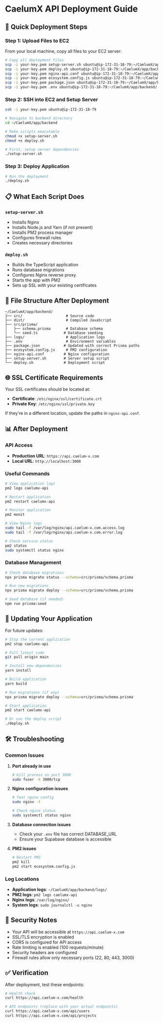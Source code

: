 # CaelumX API Deployment Guide

## 🚀 Quick Deployment Steps

### Step 1: Upload Files to EC2
From your local machine, copy all files to your EC2 server:

```bash
# Copy all deployment files
scp -i your-key.pem setup-server.sh ubuntu@ip-172-31-18-79:~/CaelumX/app/backend/
scp -i your-key.pem deploy.sh ubuntu@ip-172-31-18-79:~/CaelumX/app/backend/
scp -i your-key.pem nginx-api.conf ubuntu@ip-172-31-18-79:~/CaelumX/app/backend/
scp -i your-key.pem ecosystem.config.js ubuntu@ip-172-31-18-79:~/CaelumX/app/backend/
scp -i your-key.pem package.json ubuntu@ip-172-31-18-79:~/CaelumX/app/backend/
scp -i your-key.pem .env ubuntu@ip-172-31-18-79:~/CaelumX/app/backend/
```

### Step 2: SSH into EC2 and Setup Server
```bash
ssh -i your-key.pem ubuntu@ip-172-31-18-79

# Navigate to backend directory
cd ~/CaelumX/app/backend

# Make scripts executable
chmod +x setup-server.sh
chmod +x deploy.sh

# First, setup server dependencies
./setup-server.sh
```

### Step 3: Deploy Application
```bash
# Run the deployment
./deploy.sh
```

## 📋 What Each Script Does

### `setup-server.sh`
- Installs Nginx
- Installs Node.js and Yarn (if not present)
- Installs PM2 process manager
- Configures firewall rules
- Creates necessary directories

### `deploy.sh`
- Builds the TypeScript application
- Runs database migrations
- Configures Nginx reverse proxy
- Starts the app with PM2
- Sets up SSL with your existing certificates

## 🔧 File Structure After Deployment

```
~/CaelumX/app/backend/
├── src/                    # Source code
├── dist/                   # Compiled JavaScript
├── src/prisma/
│   ├── schema.prisma       # Database schema
│   └── seed.ts            # Database seeding
├── logs/                   # Application logs
├── .env                    # Environment variables
├── package.json           # Updated with correct Prisma paths
├── ecosystem.config.js     # PM2 configuration
├── nginx-api.conf         # Nginx configuration
├── setup-server.sh        # Server setup script
└── deploy.sh              # Deployment script
```

## 🌐 SSL Certificate Requirements

Your SSL certificates should be located at:
- **Certificate**: `/etc/nginx/ssl/certificate.crt`
- **Private Key**: `/etc/nginx/ssl/private.key`

If they're in a different location, update the paths in `nginx-api.conf`.

## 📊 After Deployment

### API Access
- **Production URL**: `https://api.caelum-x.com`
- **Local URL**: `http://localhost:3000`

### Useful Commands
```bash
# View application logs
pm2 logs caelumx-api

# Restart application
pm2 restart caelumx-api

# Monitor application
pm2 monit

# View Nginx logs
sudo tail -f /var/log/nginx/api.caelum-x.com.access.log
sudo tail -f /var/log/nginx/api.caelum-x.com.error.log

# Check service status
pm2 status
sudo systemctl status nginx
```

### Database Management
```bash
# Check database migrations
npx prisma migrate status --schema=src/prisma/schema.prisma

# Run new migrations
npx prisma migrate deploy --schema=src/prisma/schema.prisma

# Seed database (if needed)
npm run prisma:seed
```

## 🔄 Updating Your Application

For future updates:
```bash
# Stop the current application
pm2 stop caelumx-api

# Pull latest code
git pull origin main

# Install new dependencies
yarn install

# Build application
yarn build

# Run migrations (if any)
npx prisma migrate deploy --schema=src/prisma/schema.prisma

# Start application
pm2 start caelumx-api

# Or use the deploy script
./deploy.sh
```

## 🛠️ Troubleshooting

### Common Issues

1. **Port already in use**
   ```bash
   # Kill process on port 3000
   sudo fuser -k 3000/tcp
   ```

2. **Nginx configuration issues**
   ```bash
   # Test nginx config
   sudo nginx -t
   
   # Check nginx status
   sudo systemctl status nginx
   ```

3. **Database connection issues**
   - Check your `.env` file has correct DATABASE_URL
   - Ensure your Supabase database is accessible

4. **PM2 issues**
   ```bash
   # Restart PM2
   pm2 kill
   pm2 start ecosystem.config.js
   ```

### Log Locations
- **Application logs**: `~/CaelumX/app/backend/logs/`
- **PM2 logs**: `pm2 logs caelumx-api`
- **Nginx logs**: `/var/log/nginx/`
- **System logs**: `sudo journalctl -u nginx`

## 🔐 Security Notes

- Your API will be accessible at `https://api.caelum-x.com`
- SSL/TLS encryption is enabled
- CORS is configured for API access
- Rate limiting is enabled (100 requests/minute)
- Security headers are configured
- Firewall rules allow only necessary ports (22, 80, 443, 3000)

## ✅ Verification

After deployment, test these endpoints:
```bash
# Health check
curl https://api.caelum-x.com/health

# API endpoints (replace with your actual endpoints)
curl https://api.caelum-x.com/api/users
curl https://api.caelum-x.com/api/projects
```
